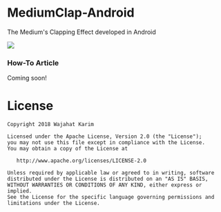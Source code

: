 # MediumClap-Android
The Medium's Clapping Effect developed in Android

![](https://raw.githubusercontent.com/wajahatkarim3/MediumClap-Android/master/art/demo_2.gif)

### How-To Article
Coming soon!

# License

    Copyright 2018 Wajahat Karim

    Licensed under the Apache License, Version 2.0 (the "License");
    you may not use this file except in compliance with the License.
    You may obtain a copy of the License at

       http://www.apache.org/licenses/LICENSE-2.0

    Unless required by applicable law or agreed to in writing, software
    distributed under the License is distributed on an "AS IS" BASIS,
    WITHOUT WARRANTIES OR CONDITIONS OF ANY KIND, either express or implied.
    See the License for the specific language governing permissions and
    limitations under the License.
